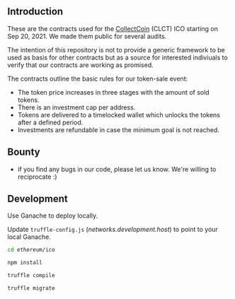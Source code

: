 ## Introduction
These are the contracts used for the [CollectCoin](https://collectco.in) (CLCT) ICO starting on Sep 20, 2021. We made them public for several audits.

The intention of this repository is not to provide a generic framework to be used as basis for other contracts but as a source for interested indiviuals to verify that our contracts are working as promised.

The contracts outline the basic rules for our token-sale event:

- The token price increases in three stages with the amount of sold tokens.
- There is an investment cap per address.
- Tokens are delivered to a timelocked wallet which unlocks the tokens after a defined period.
- Investments are refundable in case the minimum goal is not reached.

## Bounty
- if you find any bugs in our code, please let us know. We're willing to reciprocate :)

## Development
Use Ganache to deploy locally. 

Update `truffle-config.js` (_networks.development.host_) to point to your local Ganache. 

```bash
cd ethereum/ico
```

```bash
npm install
```

```bash
truffle compile
```

```bash
truffle migrate
```